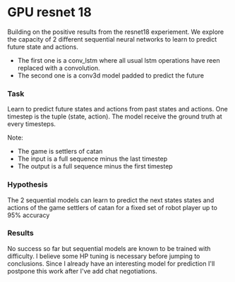 # GPU resnet 18

Building on the positive results from the resnet18 experiement. We explore the capacity of 2 different sequential neural networks to learn to predict future state and actions.
- The first one is a conv_lstm where all usual lstm operations have reen replaced with a convolution.
- The second one is a conv3d model padded to predict the future

### Task
Learn to predict future states and actions from past states and actions.
One timestep is the tuple (state, action).
The model receive the ground truth at every timesteps.

Note:
- The game is settlers of catan
- The input is a full sequence minus the last timestep
- The output is a full sequence minus the first timestep

### Hypothesis
The 2 sequential models can learn to predict the next states states and actions of the game settlers of catan for a fixed set of robot player up to 95% accuracy


### Results
No success so far but sequential models are known to be trained with difficulty.
I believe some HP tuning is necessary before jumping to conclusions.
Since I already have an interesting model for prediction I'll postpone this work after I've add chat negotiations.